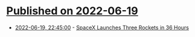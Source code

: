 # [Published on 2022-06-19](index.md)

* [2022-06-19, 22:45:00](https://soylentnews.org/article.pl?sid=22/06/19/1427201&from=rss) - [SpaceX Launches Three Rockets in 36 Hours](https://soylentnews.org/article.pl?sid=22/06/19/1427201&from=rss)
